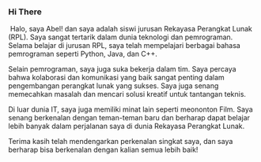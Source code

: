 ### Hi There 

<img src= "https://www.google.com/url?sa=iurl=https%3A%2F%2Fsmk.prestasiprima.sch.id%2Fkegiatan%2Fpsig=AOvVaw0MAYwwqlAJF67SdTrb7C9iust=1694261256796000source=imagescd=vfeopi=89978449ved=0CBAQjRxqFwoTCNiK8KH9moEDFQAAAAAdAAAAABAE" alt="">
Halo, saya Abel! dan saya adalah siswi jurusan Rekayasa Perangkat Lunak (RPL). Saya sangat tertarik dalam dunia teknologi dan pemrograman.
Selama belajar di jurusan RPL, saya telah mempelajari berbagai bahasa pemrograman seperti Python, Java, dan C++.

Selain pemrograman, saya juga suka bekerja dalam tim. Saya percaya bahwa kolaborasi dan komunikasi yang baik sangat penting dalam pengembangan perangkat lunak yang sukses. Saya juga senang memecahkan masalah dan mencari solusi kreatif untuk tantangan teknis.

Di luar dunia IT, saya juga memiliki minat lain seperti meononton Film. Saya senang berkenalan dengan teman-teman baru dan berharap dapat belajar lebih banyak dalam perjalanan saya di dunia Rekayasa Perangkat Lunak.

Terima kasih telah mendengarkan perkenalan singkat saya, dan saya berharap bisa berkenalan dengan kalian semua lebih baik!



<!--
**crishabelw/crishabelw** is a ✨ _special_ ✨ repository because its `README.md` (this file) appears on your GitHub profile.

Here are some ideas to get you started:

- 🔭 I’m currently working on ...
- 🌱 I’m currently learning ...
- 👯 I’m looking to collaborate on ...
- 🤔 I’m looking for help with ...
- 💬 Ask me about ...
- 📫 How to reach me: ...
- 😄 Pronouns: ...
- ⚡ Fun fact: ...
-->
